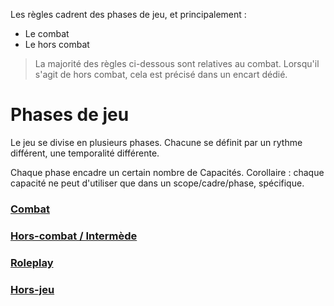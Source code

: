 Les règles cadrent des phases de jeu, et principalement :
- Le combat
- Le hors combat

> La majorité des règles ci-dessous sont relatives au combat. Lorsqu'il s'agit de hors combat, cela est précisé dans un encart dédié.


# Phases de jeu

Le jeu se divise en plusieurs phases. Chacune se définit par un rythme différent, une temporalité différente. 

Chaque phase encadre un certain nombre de Capacités.
Corollaire : chaque capacité ne peut d'utiliser que dans un scope/cadre/phase, spécifique.

### [Combat](https://trello.com/c/uxiA3U2p)
### [Hors-combat / Intermède](https://trello.com/c/LnGMxpKw)
### [Roleplay](https://trello.com/c/3waMqLGG)
### [Hors-jeu](https://trello.com/c/ngRJ4EsD)
